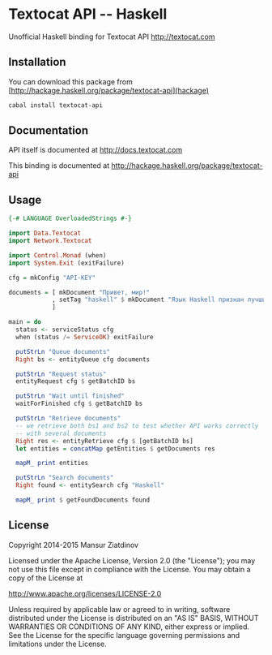 Textocat API -- Haskell
=======================

Unofficial Haskell binding for Textocat API <http://textocat.com>

Installation
------------

You can download this package from [http://hackage.haskell.org/package/textocat-api](hackage)

```bash
cabal install textocat-api
```


Documentation
-------------

API itself is documented at <http://docs.textocat.com>

This binding is documented at <http://hackage.haskell.org/package/textocat-api>


Usage
-----

```haskell
{-# LANGUAGE OverloadedStrings #-}

import Data.Textocat
import Network.Textocat

import Control.Monad (when)
import System.Exit (exitFailure)

cfg = mkConfig "API-KEY"

documents = [ mkDocument "Привет, мир!"
            , setTag "haskell" $ mkDocument "Язык Haskell признан лучшим языком для выдающихся хакеров на ICFPC 2014"
            ]

main = do
  status <- serviceStatus cfg
  when (status /= ServiceOK) exitFailure

  putStrLn "Queue documents"
  Right bs <- entityQueue cfg documents

  putStrLn "Request status"
  entityRequest cfg $ getBatchID bs

  putStrLn "Wait until finished"
  waitForFinished cfg $ getBatchID bs

  putStrLn "Retrieve documents"
  -- we retrieve both bs1 and bs2 to test whether API works correctly
  -- with several documents
  Right res <- entityRetrieve cfg $ [getBatchID bs]
  let entities = concatMap getEntities $ getDocuments res

  mapM_ print entities

  putStrLn "Search documents"
  Right found <- entitySearch cfg "Haskell"

  mapM_ print $ getFoundDocuments found
```


License
-------

Copyright 2014-2015 Mansur Ziatdinov

Licensed under the Apache License, Version 2.0 (the "License"); you may not use this file except in compliance with the License. You may obtain a copy of the License at

http://www.apache.org/licenses/LICENSE-2.0

Unless required by applicable law or agreed to in writing, software distributed under the License is distributed on an "AS IS" BASIS, WITHOUT WARRANTIES OR CONDITIONS OF ANY KIND, either express or implied. See the License for the specific language governing permissions and limitations under the License.

